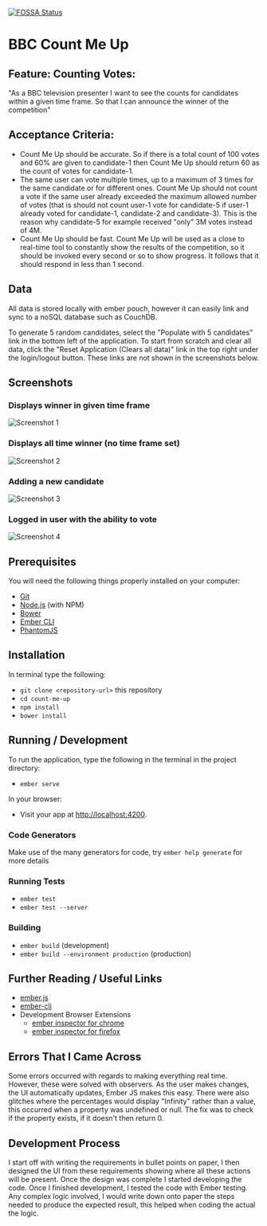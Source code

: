 [![FOSSA Status](https://app.fossa.io/api/projects/git%2Bgithub.com%2FGiovanniL19%2Fbbc_count_me_up.svg?type=shield)](https://app.fossa.io/projects/git%2Bgithub.com%2FGiovanniL19%2Fbbc_count_me_up?ref=badge_shield)

# BBC Count Me Up

## Feature: Counting Votes:
"As a BBC television presenter I want to see the counts for candidates within a given time frame. So that I can announce the winner of the competition"

## Acceptance Criteria:
- Count Me Up should be accurate. So if there is a total count of 100 votes and 60% are given to candidate-1 then Count Me Up should return 60 as the count of votes for candidate-1.
- The same user can vote multiple times, up to a maximum of 3 times for the same candidate or for different ones. Count Me Up should not count a vote if the same user already exceeded the maximum allowed number of votes (that is should not count user-1 vote for candidate-5 if user-1 already voted for candidate-1, candidate-2 and candidate-3). This is the reason why candidate-5 for example received "only" 3M votes instead of 4M.
- Count Me Up should be fast. Count Me Up will be used as a close to real-time tool to constantly show the results of the competition, so it should be invoked every second or so to show progress. It follows that it should respond in less than 1 second.

## Data
All data is stored locally with ember pouch, however it can easily link and sync to a noSQL database such as CouchDB. 

To generate 5 random candidates, select the "Populate with 5 candidates" link in the bottom left of the application. To start from scratch and clear all data, click the "Reset Application (Clears all data)" link in the top right under the login/logout button. These links are not shown in the screenshots below.

## Screenshots

### Displays winner in given time frame
![Screenshot 1](http://www.giovannilenguito.co.uk/countMeUpScreenShots/8.png)

### Displays all time winner (no time frame set)
![Screenshot 2](http://www.giovannilenguito.co.uk/countMeUpScreenShots/4.png)

### Adding a new candidate
![Screenshot 3](http://www.giovannilenguito.co.uk/countMeUpScreenShots/7.png)

### Logged in user with the ability to vote
![Screenshot 4](http://www.giovannilenguito.co.uk/countMeUpScreenShots/6.png)

## Prerequisites
You will need the following things properly installed on your computer:
* [Git](http://git-scm.com/)
* [Node.js](http://nodejs.org/) (with NPM)
* [Bower](http://bower.io/)
* [Ember CLI](http://ember-cli.com/)
* [PhantomJS](http://phantomjs.org/)

## Installation
In terminal type the following:
* `git clone <repository-url>` this repository
* `cd count-me-up`
* `npm install`
* `bower install`

## Running / Development
To run the application, type the following in the terminal in the project directory:
* `ember serve`

In your browser:
* Visit your app at [http://localhost:4200](http://localhost:4200).

### Code Generators

Make use of the many generators for code, try `ember help generate` for more details

### Running Tests

* `ember test`
* `ember test --server`

### Building

* `ember build` (development)
* `ember build --environment production` (production)


## Further Reading / Useful Links

* [ember.js](http://emberjs.com/)
* [ember-cli](http://ember-cli.com/)
* Development Browser Extensions
  * [ember inspector for chrome](https://chrome.google.com/webstore/detail/ember-inspector/bmdblncegkenkacieihfhpjfppoconhi)
  * [ember inspector for firefox](https://addons.mozilla.org/en-US/firefox/addon/ember-inspector/)


## Errors That I Came Across
Some errors occurred with regards to making everything real time. However, these were solved with observers. As the user makes changes, the UI automatically updates, Ember JS makes this easy. There were also glitches where the percentages would display "Infinity" rather than a value, this occurred when a property was undefined or null. The fix was to check if the property exists, if it doesn't then return 0.

## Development Process
I start off with writing the requirements in bullet points on paper, I then designed the UI from these requirements showing where all these actions will be present. Once the design was complete I started developing the code. Once I finished development, I tested the code with Ember testing. Any complex logic involved, I would write down onto paper the steps needed to produce the expected result, this helped when coding the actual the logic.


